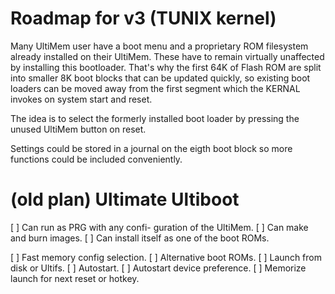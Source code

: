 # Roadmap for v3 (TUNIX kernel)

Many UltiMem user have a boot menu
and a proprietary ROM filesystem
already installed on their UltiMem.
These have to remain virtually
unaffected by installing this
bootloader.  That's why the first 64K
of Flash ROM are split into smaller 8K
boot blocks that can be updated quickly,
so existing boot loaders can be moved
away from the first segment which the
KERNAL invokes on system start and
reset.

The idea is to select the formerly
installed boot loader by pressing the
unused UltiMem button on reset.

Settings could be stored in a journal on
the eigth boot block so more functions
could be included conveniently.

# (old plan) Ultimate Ultiboot

[ ] Can run as PRG with any confi-
    guration of the UltiMem.
[ ] Can make and burn images.
[ ] Can install itself as one of the
    boot ROMs.

[ ] Fast memory config selection.
[ ] Alternative boot ROMs.
[ ] Launch from disk or Ultifs.
[ ] Autostart.
[ ] Autostart device preference.
[ ] Memorize launch for next reset or
    hotkey.
